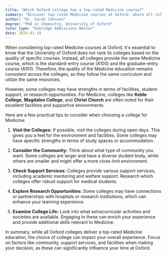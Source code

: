 ```yaml
---
title: "Which Oxford college has a top-rated Medicine course?"
summary: "Discover top-rated Medicine courses at Oxford, where all colleges offer the same quality education. Choose based on community, support, and facilities."
author: "Dr. Sarah Johnson"
degree: "PhD in Chemistry, University of Oxford"
tutor_type: "Oxbridge Admissions Mentor"
date: 2024-01-19
---
```


When considering top-rated Medicine courses at Oxford, it's essential to know that the University of Oxford does not rank its colleges based on the quality of specific courses. Instead, all colleges provide the same Medicine course, which is the standard-entry course (A100) and the graduate-entry course (A101). Therefore, the quality of the Medicine education remains consistent across the colleges, as they follow the same curriculum and utilize the same resources.

However, some colleges may have strengths in terms of facilities, student support, or research opportunities. For Medicine, colleges like **Keble College**, **Magdalen College**, and **Christ Church** are often noted for their excellent facilities and supportive environments. 

Here are a few practical tips to consider when choosing a college for Medicine:

1. **Visit the Colleges:** If possible, visit the colleges during open days. This gives you a feel for the environment and facilities. Some colleges may have specific strengths in terms of study spaces or accommodation.

2. **Consider the Community:** Think about what type of community you want. Some colleges are larger and have a diverse student body, while others are smaller and might offer a more close-knit environment.

3. **Check Support Services:** Colleges provide various support services, including academic mentoring and welfare support. Research which colleges offer robust support for medical students.

4. **Explore Research Opportunities:** Some colleges may have connections or partnerships with hospitals or research institutions, which can enhance your learning experience. 

5. **Examine College Life:** Look into what extracurricular activities and societies are available. Engaging in these can enrich your experience and provide additional skills relevant to Medicine.

In summary, while all Oxford colleges deliver a top-rated Medicine education, the choice of college can impact your overall experience. Focus on factors like community, support services, and facilities when making your decision, as these can significantly influence your time at Oxford.
    